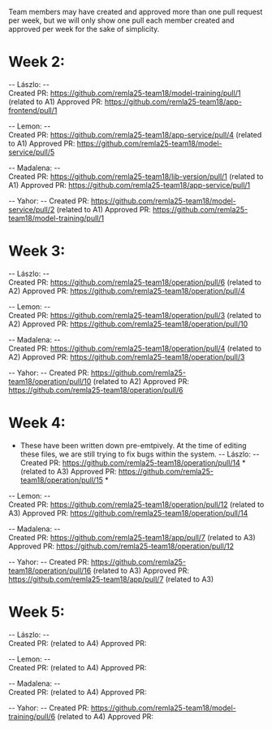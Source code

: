 Team members may have created and approved more than one pull request per week, but we will only show one pull each member created and approved per week for the sake of simplicity.

# Week 2:

-- Lászlo: --  
Created PR: https://github.com/remla25-team18/model-training/pull/1 (related to A1)
Approved PR: https://github.com/remla25-team18/app-frontend/pull/1

-- Lemon: --  
Created PR: https://github.com/remla25-team18/app-service/pull/4 (related to A1)
Approved PR: https://github.com/remla25-team18/model-service/pull/5

-- Madalena: --  
Created PR: https://github.com/remla25-team18/lib-version/pull/1 (related to A1)
Approved PR: https://github.com/remla25-team18/app-service/pull/1

-- Yahor: -- 
Created PR: https://github.com/remla25-team18/model-service/pull/2 (related to A1)
Approved PR: https://github.com/remla25-team18/model-training/pull/1


# Week 3:

-- Lászlo: --  
Created PR: https://github.com/remla25-team18/operation/pull/6 (related to A2)
Approved PR: https://github.com/remla25-team18/operation/pull/4 

-- Lemon: --  
Created PR: https://github.com/remla25-team18/operation/pull/3 (related to A2)
Approved PR: https://github.com/remla25-team18/operation/pull/10

-- Madalena: --  
Created PR: https://github.com/remla25-team18/operation/pull/4 (related to A2)
Approved PR: https://github.com/remla25-team18/operation/pull/3

-- Yahor: -- 
Created PR: https://github.com/remla25-team18/operation/pull/10 (related to A2)
Approved PR: https://github.com/remla25-team18/operation/pull/6


# Week 4:
* These have been written down pre-emtpively. At the time of editing these files, we are still trying to fix bugs within the system.
-- Lászlo: --  
Created PR: https://github.com/remla25-team18/operation/pull/14 * (related to A3)
Approved PR: https://github.com/remla25-team18/operation/pull/15 *

-- Lemon: --  
Created PR: https://github.com/remla25-team18/operation/pull/12 (related to A3)
Approved PR: https://github.com/remla25-team18/operation/pull/14

-- Madalena: --  
Created PR: https://github.com/remla25-team18/app/pull/7 (related to A3)
Approved PR: https://github.com/remla25-team18/operation/pull/12

-- Yahor: -- 
Created PR: https://github.com/remla25-team18/operation/pull/16 (related to A3)
Approved PR: https://github.com/remla25-team18/app/pull/7 (related to A3)


# Week 5:

-- Lászlo: --  
Created PR: (related to A4)
Approved PR: 

-- Lemon: --  
Created PR:  (related to A4)
Approved PR: 

-- Madalena: --  
Created PR: (related to A4)
Approved PR: 

-- Yahor: -- 
Created PR: https://github.com/remla25-team18/model-training/pull/6 (related to A4)
Approved PR: 
